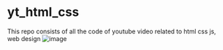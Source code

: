 # yt_html_css
This repo consists of all the code of youtube video related to html css js, web design 
![image](https://github.com/anand-yt/yt_html_css/assets/140969652/156f4d6a-42d5-4021-b1c0-8d21bb2a55ff)

